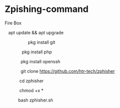 # Zpishing-command

Fire Box

   apt update && apt upgrade

     
              pkg install git


              pkg install php


             pkg install openssh


             git clone https://github.com/htr-tech/zphisher


            cd zphisher


            chmod +x *


           bash zphisher.sh
